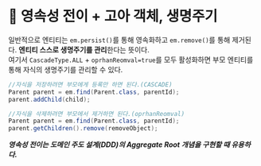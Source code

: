 # 🧬 영속성 전이 + 고아 객체, 생명주기   
일반적으로 엔티티는 `em.persist()`를 통해 영속화하고 `em.remove()`를 통해 제거된다. **엔티티 스스로 생명주기를 관리**한다는 뜻이다.   
여기서 `CascadeType.ALL` + `oprhanReomval=true`를 모두 활성화하면 부모 엔티티를 통해 자식의 생명주기를 관리할 수 있다.   
```java
//자식을 저장하려면 부모에게 등록만 하면 된다.(CASCADE)
Parent parent = em.find(Parent.class, parentId);
parent.addChild(child);
```
```java
//자식을 삭제하려면 부모에서 제거하면 된다.(oprhanReomval)
Parent parent = em.find(Parent.class, parentId);
parent.getChildren().remove(removeObject);
```

***영속성 전이는 도메인 주도 설계(DDD)의 Aggregate Root 개념을 구현할 때 유용하다.***